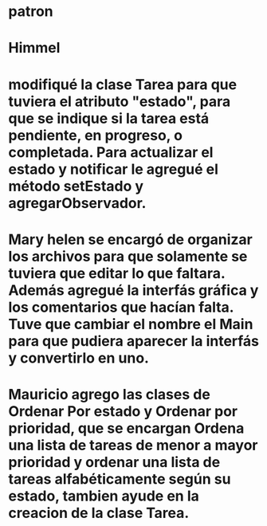 # patron
# Himmel 
# modifiqué la clase Tarea para que tuviera el atributo "estado", para que se indique si la tarea está pendiente, en progreso, o completada. Para actualizar el estado y notificar le agregué el método setEstado y agregarObservador. 
# Mary helen se encargó de organizar los archivos para que solamente se tuviera que editar lo que faltara. Además agregué la interfás gráfica y los comentarios que hacían falta. Tuve que cambiar el nombre el Main para que pudiera aparecer la interfás y convertirlo en uno.
# Mauricio agrego las clases de Ordenar Por estado y Ordenar por prioridad, que se encargan Ordena una lista de tareas de menor a mayor prioridad y ordenar una lista de tareas alfabéticamente según su estado, tambien ayude en la creacion de la clase Tarea.

